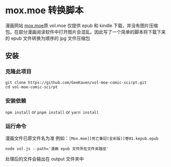 # mox.moe 转换脚本

漫画网站 [mox.moe](http://mox.moe/)原 vol.moe 仅提供 epub 和 kindle 下载，并没有图片压缩包。在部分漫画阅读软件中打开图片会混乱。因此写了一个简单的脚本将下载下来的 epub 文件转换为顺序的 jpg 文件压缩包

## 安装
### 克隆此项目
```
git clone https://github.com/GeeKaven/vol-moe-comic-scirpt.git
cd vol-moe-comic-scirpt
```

### 安装依赖
`npm install` or `pnpm install` or `yarn install`

### 运行命令
漫画文件已原文件名为准 例如：`[Mox.moe][死亡筆記(全彩版)]卷01.kepub.epub`
```shell
node vol.js --path='漫画 epub 文件所在文件夹路径'
```

处理后的文件会输出在 output 文件夹中
